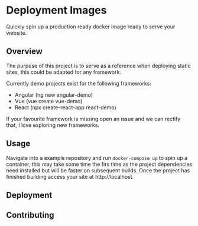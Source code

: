 # Deployment Images

Quickly spin up a production ready docker image ready to serve your website.

## Overview

The purpose of this project is to serve as a reference when deploying static sites, this could be adapted for any framework.

Currently demo projects exist for the following frameworks:

- Angular (ng new angular-demo)
- Vue (vue create vue-demo)
- React (npx create-react-app react-demo)

If your favourite framework is missing open an issue and we can rectify that, I love exploring new frameworks.

## Usage

Navigate into a example repository and run ```docker-compose up``` to spin up a container, this may take some time the firs time as the project dependencies need installed but will be faster on subsequent builds. Once the project has finished building access your site at http://localhost.

## Deployment

## Contributing
